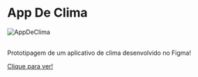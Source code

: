 # App De Clima

![AppDeClima](https://github.com/JoaoEduSB/AppDeClima/assets/146045770/42d83cfd-c72d-4ece-aece-a0eb6dc56431)

<br>
Prototipagem de um aplicativo de clima desenvolvido no Figma!

[Clique para ver!](https://www.figma.com/design/xXzDYLNZsAJDiDtRCbAbeS/Projeto-3?node-id=0%3A1&t=rH03UAbFiJPDhHMo-1)
